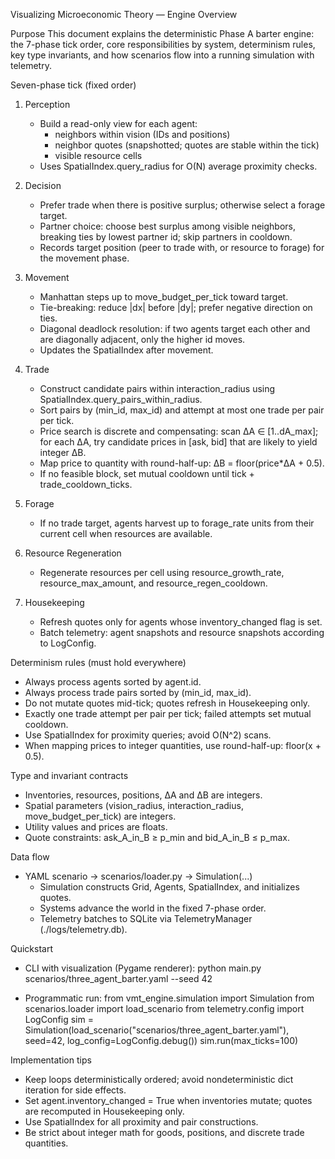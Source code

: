 Visualizing Microeconomic Theory — Engine Overview

Purpose
This document explains the deterministic Phase A barter engine: the 7-phase tick order, core responsibilities by system, determinism rules, key type invariants, and how scenarios flow into a running simulation with telemetry.

Seven-phase tick (fixed order)
1) Perception
   - Build a read-only view for each agent:
     - neighbors within vision (IDs and positions)
     - neighbor quotes (snapshotted; quotes are stable within the tick)
     - visible resource cells
   - Uses SpatialIndex.query_radius for O(N) average proximity checks.

2) Decision
   - Prefer trade when there is positive surplus; otherwise select a forage target.
   - Partner choice: choose best surplus among visible neighbors, breaking ties by lowest partner id; skip partners in cooldown.
   - Records target position (peer to trade with, or resource to forage) for the movement phase.

3) Movement
   - Manhattan steps up to move_budget_per_tick toward target.
   - Tie-breaking: reduce |dx| before |dy|; prefer negative direction on ties.
   - Diagonal deadlock resolution: if two agents target each other and are diagonally adjacent, only the higher id moves.
   - Updates the SpatialIndex after movement.

4) Trade
   - Construct candidate pairs within interaction_radius using SpatialIndex.query_pairs_within_radius.
   - Sort pairs by (min_id, max_id) and attempt at most one trade per pair per tick.
   - Price search is discrete and compensating: scan ΔA ∈ [1..dA_max]; for each ΔA, try candidate prices in [ask, bid] that are likely to yield integer ΔB.
   - Map price to quantity with round-half-up: ΔB = floor(price*ΔA + 0.5).
   - If no feasible block, set mutual cooldown until tick + trade_cooldown_ticks.

5) Forage
   - If no trade target, agents harvest up to forage_rate units from their current cell when resources are available.

6) Resource Regeneration
   - Regenerate resources per cell using resource_growth_rate, resource_max_amount, and resource_regen_cooldown.

7) Housekeeping
   - Refresh quotes only for agents whose inventory_changed flag is set.
   - Batch telemetry: agent snapshots and resource snapshots according to LogConfig.

Determinism rules (must hold everywhere)
- Always process agents sorted by agent.id.
- Always process trade pairs sorted by (min_id, max_id).
- Do not mutate quotes mid-tick; quotes refresh in Housekeeping only.
- Exactly one trade attempt per pair per tick; failed attempts set mutual cooldown.
- Use SpatialIndex for proximity queries; avoid O(N^2) scans.
- When mapping prices to integer quantities, use round-half-up: floor(x + 0.5).

Type and invariant contracts
- Inventories, resources, positions, ΔA and ΔB are integers.
- Spatial parameters (vision_radius, interaction_radius, move_budget_per_tick) are integers.
- Utility values and prices are floats.
- Quote constraints: ask_A_in_B ≥ p_min and bid_A_in_B ≤ p_max.

Data flow
- YAML scenario → scenarios/loader.py → Simulation(...)
  - Simulation constructs Grid, Agents, SpatialIndex, and initializes quotes.
  - Systems advance the world in the fixed 7-phase order.
  - Telemetry batches to SQLite via TelemetryManager (./logs/telemetry.db).

Quickstart
- CLI with visualization (Pygame renderer):
  python main.py scenarios/three_agent_barter.yaml --seed 42

- Programmatic run:
  from vmt_engine.simulation import Simulation
  from scenarios.loader import load_scenario
  from telemetry.config import LogConfig
  sim = Simulation(load_scenario("scenarios/three_agent_barter.yaml"), seed=42, log_config=LogConfig.debug())
  sim.run(max_ticks=100)

Implementation tips
- Keep loops deterministically ordered; avoid nondeterministic dict iteration for side effects.
- Set agent.inventory_changed = True when inventories mutate; quotes are recomputed in Housekeeping only.
- Use SpatialIndex for all proximity and pair constructions.
- Be strict about integer math for goods, positions, and discrete trade quantities.


